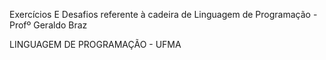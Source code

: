 
Exercícios  E Desafios referente à cadeira de Linguagem de Programação - Profº Geraldo Braz 

LINGUAGEM DE PROGRAMAÇÃO - UFMA 
